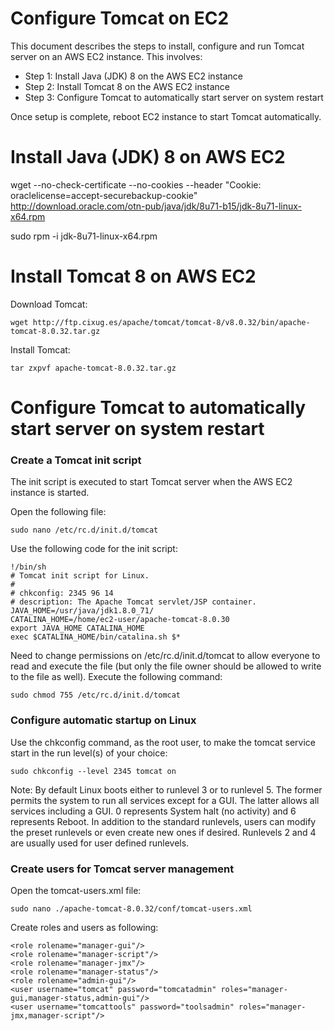 # Configure Tomcat on EC2

This document describes the steps to install, configure and run Tomcat server on an AWS EC2 instance. This involves:

* Step 1: Install Java (JDK) 8 on the AWS EC2 instance
* Step 2: Install Tomcat 8 on the AWS EC2 instance
* Step 3: Configure Tomcat to automatically start server on system restart

Once setup is complete, reboot EC2 instance to start Tomcat automatically.

# Install Java (JDK) 8 on AWS EC2

wget --no-check-certificate --no-cookies --header "Cookie: oraclelicense=accept-securebackup-cookie" http://download.oracle.com/otn-pub/java/jdk/8u71-b15/jdk-8u71-linux-x64.rpm

sudo rpm -i jdk-8u71-linux-x64.rpm

# Install Tomcat 8 on AWS EC2

Download Tomcat:
```
wget http://ftp.cixug.es/apache/tomcat/tomcat-8/v8.0.32/bin/apache-tomcat-8.0.32.tar.gz
```

Install Tomcat:
```
tar zxpvf apache-tomcat-8.0.32.tar.gz
```

# Configure Tomcat to automatically start server on system restart

### Create a Tomcat init script 

The init script is executed to start Tomcat server when the AWS EC2 instance is started.

Open the following file:

```
sudo nano /etc/rc.d/init.d/tomcat
```

Use the following code for the init script:

```
!/bin/sh
# Tomcat init script for Linux.
#
# chkconfig: 2345 96 14
# description: The Apache Tomcat servlet/JSP container.
JAVA_HOME=/usr/java/jdk1.8.0_71/
CATALINA_HOME=/home/ec2-user/apache-tomcat-8.0.30
export JAVA_HOME CATALINA_HOME
exec $CATALINA_HOME/bin/catalina.sh $*
```

Need to change permissions on /etc/rc.d/init.d/tomcat to allow everyone to read and execute the file (but only the file owner should be allowed to write to the file as well). Execute the following command:
```
sudo chmod 755 /etc/rc.d/init.d/tomcat
```

### Configure automatic startup on Linux

Use the chkconfig command, as the root user, to make the tomcat service start in the run level(s) of your choice:
```
sudo chkconfig --level 2345 tomcat on
```
Note: By default Linux boots either to runlevel 3 or to runlevel 5. The former permits the system to run all services except for a GUI. The latter allows all services including a GUI. 0 represents System halt (no activity) and 6 represents Reboot. In addition to the standard runlevels, users can modify the preset runlevels or even create new ones if desired. Runlevels 2 and 4 are usually used for user defined runlevels.

### Create users for Tomcat server management

Open the tomcat-users.xml file:
```
sudo nano ./apache-tomcat-8.0.32/conf/tomcat-users.xml
```

Create roles and users as following:
```
<role rolename="manager-gui"/>
<role rolename="manager-script"/>
<role rolename="manager-jmx"/>
<role rolename="manager-status"/>
<role rolename="admin-gui"/>
<user username="tomcat" password="tomcatadmin" roles="manager-gui,manager-status,admin-gui"/>
<user username="tomcattools" password="toolsadmin" roles="manager-jmx,manager-script"/>
```

